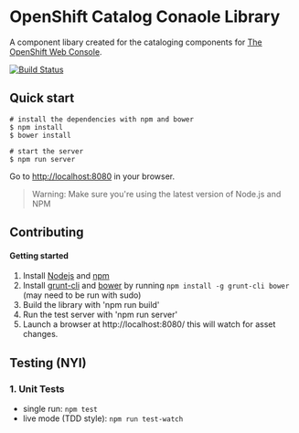 OpenShift Catalog Conaole Library
=========================
A component libary created for the cataloging components for [The OpenShift Web Console](https://github.com/openshift/origin-web-console).

[![Build Status](https://travis-ci.org/openshift/origin-web-catalog.svg?branch=master)](https://travis-ci.org/openshift/origin-web-catalog)

## Quick start

```
# install the dependencies with npm and bower
$ npm install
$ bower install

# start the server
$ npm run server
```

Go to [http://localhost:8080](http://localhost:8080) in your browser.

>Warning: Make sure you're using the latest version of Node.js and NPM

Contributing
------------

#### Getting started
1. Install [Nodejs](http://nodejs.org/) and [npm](https://www.npmjs.org/)
2. Install [grunt-cli](http://gruntjs.com/installing-grunt) and [bower](http://bower.io/) by running `npm install -g grunt-cli bower` (may need to be run with sudo)
3. Build the library with 'npm run build'
4. Run the test server with 'npm run server'
5. Launch a browser at http://localhost:8080/ this will watch for asset changes.

## Testing (NYI)

### 1. Unit Tests

* single run: `npm test`
* live mode (TDD style): `npm run test-watch`
